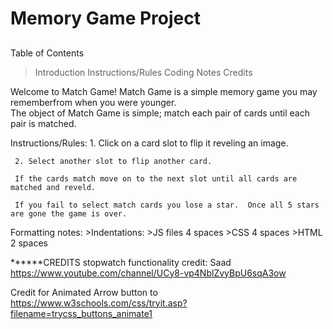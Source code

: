 # Memory Game Project

## 

Table of Contents
>Introduction
>Instructions/Rules
>Coding Notes
>Credits
        

Welcome to Match Game! 
Match Game is a simple memory game you may rememberfrom when you were younger.  
The object of Match Game is simple; match each pair of cards until each pair is  matched.


Instructions/Rules:
     1. Click on a card slot to flip it reveling an image.

     2. Select another slot to flip another card.

     If the cards match move on to the next slot until all cards are matched and reveld.
     
     If you fail to select match cards you lose a star.  Once all 5 stars are gone the game is over.


Formatting notes:
     >Indentations:
     >JS files 4 spaces
     >CSS  4 spaces
     >HTML 2 spaces



******CREDITS
stopwatch functionality credit: Saad  https://www.youtube.com/channel/UCy8-vp4NblZvyBpU6sqA3ow

Credit for Animated Arrow button to https://www.w3schools.com/css/tryit.asp?filename=trycss_buttons_animate1
